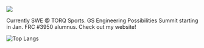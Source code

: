 <img src="https://media.tenor.com/pTPPHO2RdMsAAAAC/spongebob-patrick-star.gif"></img>

Currently SWE @ TORQ Sports. GS Engineering Possibilities Summit starting in Jan. FRC #3950 alumnus. Check out my website! 

![Top Langs](https://github-readme-stats.vercel.app/api/top-langs/?username=pat-mart)
